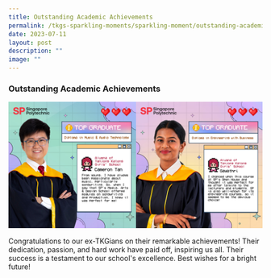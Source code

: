 ```yaml
---
title: Outstanding Academic Achievements
permalink: /tkgs-sparkling-moments/sparkling-moment/outstanding-academic-achievements/
date: 2023-07-11
layout: post
description: ""
image: ""
---
```

<h3><strong>Outstanding Academic Achievements</strong></h3>

<img src="/images/Sparkling_Moment/2023/SP_grads/combine.png">

Congratulations to our ex-TKGians on their remarkable achievements! Their dedication, passion, and hard work have paid off, inspiring us all. Their success is a testament to our school's excellence. Best wishes for a bright future!